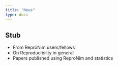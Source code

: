 ```yaml
---
title: "News"
type: docs
---
```


## Stub 

- From ReproNim users/fellows
- On Reproducibility in general
- Papers published using ReproNim and statistics
